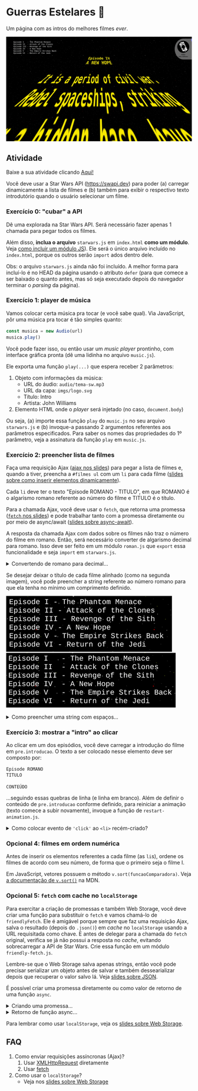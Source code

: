 # Guerras Estelares 🌠

Um página com as intros do melhores filmes _ever_.

![](imgs/docs-final.webp)


## Atividade

Baixe a sua atividade clicando [Aqui!](https://github.com/willsallum/cefet_front_end_starwars/archive/main.zip)

Você deve usar a Star Wars API (https://swapi.dev) para poder (a) carregar
dinamicamente a lista de filmes e (b) também para exibir o respectivo texto
introdutório quando o usuário selecionar um filme.


### Exercício 0: "cubar" a API

Dê uma explorada na Star Wars API. Será necessário fazer
apenas 1 chamada para pegar todos os filmes.

Além disso, **inclua o arquivo** `starwars.js` em `index.html` **como um módulo**.
Veja [como incluir um módulo JS][slides-modulos]). Ele será
o único arquivo incluído no `index.html`, porque os outros serão `import` ados
dentro dele.

Obs: o arquivo `starwars.js` ainda não foi incluído. A melhor forma
para incluí-lo é no HEAD da página usando o atributo `defer`
(para que comece a ser baixado o quanto antes, mas só seja executado
depois do navegador terminar o _parsing_ da página).


### Exercício 1: player de música

Vamos colocar certa música pra tocar (e você sabe qual). Via JavaScript, pôr uma
música pra tocar é tão simples quanto:

```js
const musica = new Audio(url)
musica.play()
```

Você pode fazer isso, ou então usar um _music player_ prontinho, com interface
gráfica pronta (dê uma lidinha no arquivo `music.js`).

Ele exporta uma função `play(...)` que espera receber 2 parâmetros:

1. Objeto com informações da música:
   - URL do áudio: `audio/tema-sw.mp3`
   - URL da capa: `imgs/logo.svg`
   - Título: Intro
   - Artista: John Williams
1. Elemento HTML onde o _player_ será injetado (no caso, `document.body`)

Ou seja, (a) importe essa função `play` do `music.js` no seu 
arquivo `starwars.js` e (b) invoque-a passando 2 argumentos referentes
aos parâmetros especificados. Para saber os nomes das propriedades
do 1º parâmetro, veja a assinatura da função `play` em `music.js`.


### Exercício 2: preencher lista de filmes

Faça uma requisição Ajax ([ajax nos slides][slides-ajax]) para pegar a lista
de filmes e, quando a tiver, preencha a `#filmes ul` com um `li` para cada
filme ([slides sobre como inserir elementos dinamicamente][slides-dinamicos]).

Cada `li` deve ter o texto "Episode ROMANO - TITULO", em que ROMANO é
o algarismo romano referente ao número do filme e TITULO é o título.

Para a chamada Ajax, você deve usar o `fetch`, que retorna uma promessa
([`fetch` nos slides][slides-fetch]) e pode trabalhar tanto com a
promessa diretamente ou por meio de async/await 
([slides sobre async-await][slides-async-wait]).

A resposta da chamada Ajax com dados sobre os filmes não traz o número
do filme em romano. Então, será necessário converter de algarismo
decimal para romano. Isso deve ser feito em um módulo `roman.js`
que `export` essa funcionalidade e seja `import` em `starwars.js`.

<details>
   <summary>Convertendo de romano para decimal...</summary>

   Uma ideia legal aqui é aproveitar o fato de que (a) são poucos filmes,
   (b) que objetos em JavaScript são dicionários e que (c) é possível
   acessar suas propriedades se soubermos seu nome em uma string
   ao usar a notação colchetes (ie, `obj[prop]`).

   Por exemplo, veja como poderíamos fazer pra converter emojis de
   frutas para nomes de frutas:

   ```js
   function emojiParaNome(emoji) {
      const dados = {
         '🍎': 'Maçã',
         '🍍': 'Abacaxi',
         '🥝': 'Kiwi',
         '🍓': 'Morango'
      }

      // retorna o valor da propriedade cujo
      // nome é o emoji do parâmetro
      return dados[emoji]
   }

   //...
   console.log(`Gosto de ${emojiParaNome(🍎)}`)
   ```
</details>

Se desejar deixar o título de cada filme alinhado (como na segunda imagem),
você pode preencher a string referente ao número romano para que ela tenha
no mínimo um comprimento definido.

![](imgs/docs-lista-1.png)
![](imgs/docs-lista-2.png)

<details>
   <summary>Como preencher uma string com espaços...</summary>

   Strings possuem dois métodos interessante: 
   `s.padStart(tamanho, caractere)` e `s.padEnd(tamanho, caractere)`.
   Esses métodos repetem o `caractere` uma quantidade de vezes 
   suficiente para que `s` tenha pelo menos o `tamanho`. Caso 
   `s.length >= tamanho`, nada acontece. Caso contrário,
   é retornada uma string preenchida com `tamanho - s.length`
   `caracter` no início ou no fim de `s`.

   Exemplo:
   ```js
   let alunos = ['Lestat', 'Rui', 'Adamastor']
   alunos = alunos.map(aluno => aluno.padEnd(10, '-'))
   // [
   //   'Lestat----',
   //   'Rui-------',
   //   'Adamastor-'
   // ]
   ```
</details>


### Exercício 3: mostrar a "intro" ao clicar

Ao clicar em um dos episódios, você deve carregar a introdução do filme
em `pre.introducao`. O texto a ser colocado nesse elemento deve ser composto
por:

```
Episode ROMANO
TITULO

CONTEÚDO
```

...seguindo essas quebras de linha (e linha em branco). Além de definir
o conteúdo de `pre.introducao` conforme definido, para reiniciar a animação
(texto comece a subir novamente), invoque a função de `restart-animation.js`.


<details>
   <summary>Como colocar evento de <code>'click'</code> ao <code>&lt;li&gt;</code> recém-criado?</summary>


   Para tratar um evento (eg, `click`) de um elemento que estamos
   criando dinamicamente, há diferentes opções:


   1. **_Event delegation_** (não vimos em aula): em vez de registrar
      o `click` em cada <li>, registramos no pai dele. Dentro
      da função _handler_ do evento, perguntamos quem é o `evt.target`
      (não confunda com `evt.currentTarget`¹). Verifica-se
      se o `target` é um dos <li> da <ul> e, em caso afirmativo,
      descobre-se de qual filme aquele <li> se refere. Isso pode ser feito,
      por exemplo, por meio de atributos de dados colocados no <li>
      (ie, `<li data-episode-id="...">`).
   1. Inserir novo elemento usando **`document.createElement('li')`**:
      quando usamos a "forma mais burocrática" para criar novos elementos,
      podemos configurá-lo antes de inserí-lo na árvore. Ou seja,
      podemos chamar `addEventListener(...)` no próprio `<li>`.
   1. Inserir novo elemento criando um **fragmento de DOM**: nessa abordagem,
      temos um _template_ (código HTML dentro de uma string do JavaScript) mas,
      em vez de fazer `pai.innerHTML += template`, criamos um fragmento de DOM,
      configuramos ele e, então, inserimos no DOM real.
      Dessa forma podemos chamar `addEventListener(...)` em qualquer elemento
      do _template_ antes que ele seja inserido do DOM oficial.


   ¹`evt.target` vs `evt.currentTarget`: apesar de parecidos, essas propriedades podem ter valores diferentes. Enquanto `currentTarget` sempre aponta exatamente para o elemento em que registramos o evento (nesse caso, chamamos `addEventListener` na `#filmes ul`), o `target` pode ser um dos filhos/descendentes de quem sofreu o evento (ou seja, pode ser uma das `<li>`).
</details>


### Opcional 4: filmes em ordem numérica

Antes de inserir os elementos referentes a cada filme (as `li`s),
ordene os filmes de acordo com seu número, de forma que o primeiro
seja o filme I.

Em JavaScript, vetores possuem o método `v.sort(funcaoComparadora)`.
Veja [a documentação de `v.sort()`][array-sort] na MDN.


### Opcional 5: `fetch` com cache no `localStorage`

Para exercitar a criação de promessas e também Web Storage, você deve
criar uma função para substituir o `fetch` e vamos chamá-lo de `friendlyFetch`.
Ele é amigável porque sempre que faz uma requisição Ajax, salva o resultado
(depois do `.json()`) em _cache_ no `localStorage` usando a URL requisitada
como chave. E antes de delegar para a chamada do `fetch` original, verifica
se já não possui a resposta no _cache_, evitando sobrecarregar a API de
Star Wars. Crie essa função em um módulo `friendly-fetch.js`.

Lembre-se que o Web Storage salva apenas strings, então você pode precisar
serializar um objeto antes de salvar e também dessearializar depois 
que recuperar o valor salvo lá. Veja [slides sobre JSON][slides-json].

É possível criar uma promessa diretamente ou como valor de retorno de uma
função `async`.

<details>
   <summary>Criando uma promessa...</summary>

   ```js
   function friendlyFetch(url) {
      const promessaDeRequisicao = new Promise((resolve, reject) => {
         // ...
         // executa algo assíncrono (eg, chama fetch(url))
         // ...
         // eventualmente chama resolve(resultado)
         // e se der erro, chama reject(erro)
      })

      return promessaDeRequisicao
   }
   ```
</details>

<details>
   <summary>Retorno de função async...</summary>

   ```js
   async function friendlyFetch(url) {
      // ...
      // executa algo assíncrono (eg, chama fetch(url))
      // possivelmente aguardando o resultado do await
      // ...
      // retorna o resultado
   }
   ```
</details>

Para lembrar como usar `localStorage`, veja os 
[slides sobre Web Storage][slides-webstorage].


## FAQ

1. Como enviar requisições assíncronas (Ajax)?
    1. Usar [XMLHttpRequest][slides-ajax] diretamente
    1. Usar [fetch][slides-fetch]
1. Como usar o `localStorage`?
   - Veja nos [slides sobre Web Storage][slides-webstorage]


[slides-webstorage]: https://willsallum.github.io/cefet_web/classes/js8/#web-storage
[slides-ajax]: https://willsallum.github.io/cefet_web/classes/js8/#ajax
[slides-fetch]: https://willsallum.github.io/cefet_web/classes/js8/#fetch
[slides-async-wait]: https://willsallum.github.io/cefet_web/classes/js7/#async-await
[slides-dinamicos]: https://willsallum.github.io/cefet_web/classes/js6/#criando-elementos-html-dinamicamente
[slides-modulos]: https://willsallum.github.io/cefet_web/classes/js7/#modulos
[slides-json]: https://willsallum.github.io/cefet_web/classes/js8/#json
[array-sort]: https://developer.mozilla.org/pt-BR/docs/Web/JavaScript/Reference/Global_Objects/Array/sort